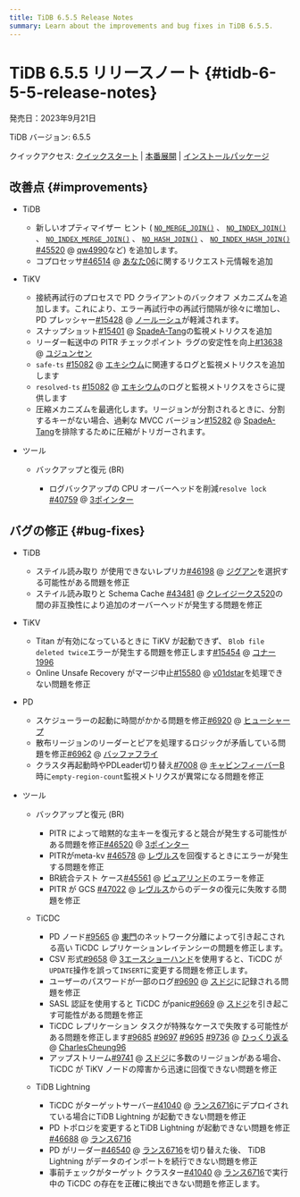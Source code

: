 ```yaml
---
title: TiDB 6.5.5 Release Notes
summary: Learn about the improvements and bug fixes in TiDB 6.5.5.
---
```


# TiDB 6.5.5 リリースノート {#tidb-6-5-5-release-notes}

発売日：2023年9月21日

TiDB バージョン: 6.5.5

クイックアクセス: [クイックスタート](https://docs.pingcap.com/tidb/v6.5/quick-start-with-tidb) | [本番展開](https://docs.pingcap.com/tidb/v6.5/production-deployment-using-tiup) | [インストールパッケージ](https://www.pingcap.com/download/?version=v6.5.5#version-list)

## 改善点 {#improvements}

-   TiDB

    -   新しいオプティマイザー ヒント ( [`NO_MERGE_JOIN()`](/optimizer-hints.md#no_merge_joint1_name--tl_name-) 、 [`NO_INDEX_JOIN()`](/optimizer-hints.md#no_index_joint1_name--tl_name-) 、 [`NO_INDEX_MERGE_JOIN()`](/optimizer-hints.md#no_index_merge_joint1_name--tl_name-) 、 [`NO_HASH_JOIN()`](/optimizer-hints.md#no_hash_joint1_name--tl_name-) 、 [`NO_INDEX_HASH_JOIN()`](/optimizer-hints.md#no_index_hash_joint1_name--tl_name-) [#45520](https://github.com/pingcap/tidb/issues/45520) @ [qw4990](https://github.com/qw4990)など) を追加します。
    -   コプロセッサ[#46514](https://github.com/pingcap/tidb/issues/46514) @ [あなた06](https://github.com/you06)に関するリクエスト元情報を追加

-   TiKV

    -   接続再試行のプロセスで PD クライアントのバックオフ メカニズムを追加します。これにより、エラー再試行中の再試行間隔が徐々に増加し、PD プレッシャー[#15428](https://github.com/tikv/tikv/issues/15428) @ [ノールーシュ](https://github.com/nolouch)が軽減されます。
    -   スナップショット[#15401](https://github.com/tikv/tikv/issues/15401) @ [SpadeA-Tang](https://github.com/SpadeA-Tang)の監視メトリクスを追加
    -   リーダー転送中の PITR チェックポイント ラグの安定性を向上[#13638](https://github.com/tikv/tikv/issues/13638) @ [ユジュンセン](https://github.com/YuJuncen)
    -   `safe-ts` [#15082](https://github.com/tikv/tikv/issues/15082) @ [エキシウム](https://github.com/ekexium)に関連するログと監視メトリクスを追加します
    -   `resolved-ts` [#15082](https://github.com/tikv/tikv/issues/15082) @ [エキシウム](https://github.com/ekexium)のログと監視メトリクスをさらに提供します
    -   圧縮メカニズムを最適化します。リージョンが分割されるときに、分割するキーがない場合、過剰な MVCC バージョン[#15282](https://github.com/tikv/tikv/issues/15282) @ [SpadeA-Tang](https://github.com/SpadeA-Tang)を排除するために圧縮がトリガーされます。

-   ツール

    -   バックアップと復元 (BR)

        -   ログバックアップの CPU オーバーヘッドを削減`resolve lock` [#40759](https://github.com/pingcap/tidb/issues/40759) @ [3ポインター](https://github.com/3pointer)

## バグの修正 {#bug-fixes}

-   TiDB

    -   ステイル読み取り が使用できないレプリカ[#46198](https://github.com/pingcap/tidb/issues/46198) @ [ジグアン](https://github.com/zyguan)を選択する可能性がある問題を修正
    -   ステイル読み取りと Schema Cache [#43481](https://github.com/pingcap/tidb/issues/43481) @ [クレイジークス520](https://github.com/crazycs520)の間の非互換性により追加のオーバーヘッドが発生する問題を修正

-   TiKV

    -   Titan が有効になっているときに TiKV が起動できず、 `Blob file deleted twice`エラーが発生する問題を修正します[#15454](https://github.com/tikv/tikv/issues/15454) @ [コナー1996](https://github.com/Connor1996)
    -   Online Unsafe Recovery がマージ中止[#15580](https://github.com/tikv/tikv/issues/15580) @ [v01dstar](https://github.com/v01dstar)を処理できない問題を修正

-   PD

    -   スケジューラーの起動に時間がかかる問題を修正[#6920](https://github.com/tikv/pd/issues/6920) @ [ヒューシャープ](https://github.com/HuSharp)
    -   散布リージョンのリーダーとピアを処理するロジックが矛盾している問題を修正[#6962](https://github.com/tikv/pd/issues/6962) @ [バッファフライ](https://github.com/bufferflies)
    -   クラスタ再起動時やPDLeader切り替え[#7008](https://github.com/tikv/pd/issues/7008) @ [キャビンフィーバーB](https://github.com/CabinfeverB)時に`empty-region-count`監視メトリクスが異常になる問題を修正

-   ツール

    -   バックアップと復元 (BR)

        -   PITR によって暗黙的な主キーを復元すると競合が発生する可能性がある問題を修正[#46520](https://github.com/pingcap/tidb/issues/46520) @ [3ポインター](https://github.com/3pointer)
        -   PITRがmeta-kv [#46578](https://github.com/pingcap/tidb/issues/46578) @ [レヴルス](https://github.com/Leavrth)を回復するときにエラーが発生する問題を修正
        -   BR統合テスト ケース[#45561](https://github.com/pingcap/tidb/issues/46561) @ [ピュアリンド](https://github.com/purelind)のエラーを修正
        -   PITR が GCS [#47022](https://github.com/pingcap/tidb/issues/47022) @ [レヴルス](https://github.com/Leavrth)からのデータの復元に失敗する問題を修正

    -   TiCDC

        -   PD ノード[#9565](https://github.com/pingcap/tiflow/issues/9565) @ [東門](https://github.com/asddongmen)のネットワーク分離によって引き起こされる高い TiCDC レプリケーションレイテンシーの問題を修正します。
        -   CSV 形式[#9658](https://github.com/pingcap/tiflow/issues/9658) @ [3エースショーハンド](https://github.com/3AceShowHand)を使用すると、TiCDC が`UPDATE`操作を誤って`INSERT`に変更する問題を修正します。
        -   ユーザーのパスワードが一部のログ[#9690](https://github.com/pingcap/tiflow/issues/9690) @ [スドジ](https://github.com/sdojjy)に記録される問題を修正
        -   SASL 認証を使用すると TiCDC がpanic[#9669](https://github.com/pingcap/tiflow/issues/9669) @ [スドジ](https://github.com/sdojjy)を引き起こす可能性がある問題を修正
        -   TiCDC レプリケーション タスクが特殊なケースで失敗する可能性がある問題を修正します[#9685](https://github.com/pingcap/tiflow/issues/9685) [#9697](https://github.com/pingcap/tiflow/issues/9697) [#9695](https://github.com/pingcap/tiflow/issues/9695) [#9736](https://github.com/pingcap/tiflow/issues/9736) @ [ひっくり返る](https://github.com/hicqu) @ [CharlesCheung96](https://github.com/CharlesCheung96)
        -   アップストリーム[#9741](https://github.com/pingcap/tiflow/issues/9741) @ [スドジ](https://github.com/sdojjy)に多数のリージョンがある場合、TiCDC が TiKV ノードの障害から迅速に回復できない問題を修正

    -   TiDB Lightning

        -   TiCDC がターゲットサーバー[#41040](https://github.com/pingcap/tidb/issues/41040) @ [ランス6716](https://github.com/lance6716)にデプロイされている場合にTiDB Lightning が起動できない問題を修正
        -   PD トポロジを変更するとTiDB Lightning が起動できない問題を修正[#46688](https://github.com/pingcap/tidb/issues/46688) @ [ランス6716](https://github.com/lance6716)
        -   PD がリーダー[#46540](https://github.com/pingcap/tidb/issues/46540) @ [ランス6716](https://github.com/lance6716)を切り替えた後、 TiDB Lightning がデータのインポートを続行できない問題を修正
        -   事前チェックがターゲット クラスター[#41040](https://github.com/pingcap/tidb/issues/41040) @ [ランス6716](https://github.com/lance6716)で実行中の TiCDC の存在を正確に検出できない問題を修正します。
